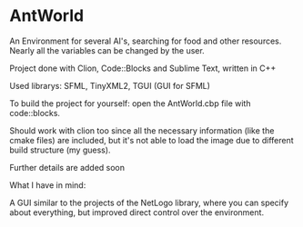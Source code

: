 # AntWorld
An Environment for several AI's, searching for food and other resources.
Nearly all the variables can be changed by the user.


Project done with Clion, Code::Blocks and Sublime Text, written in C++

Used librarys: SFML, TinyXML2, TGUI (GUI for SFML)




To build the project for yourself: open the AntWorld.cbp file with code::blocks.

Should work with clion too since all the necessary information (like the cmake files) are included, but it's not able to load the image due to different build structure (my guess).





Further details are added soon



What I have in mind:

A GUI similar to the projects of the NetLogo library, where you can specify about everything, 
but improved direct control over the environment. 



